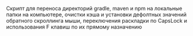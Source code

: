 Скрипт для переноса директорий gradle, maven и npm на локальные папки на компьютере, очистки кэша и установки дефолтных значений обратного скроллинга мыши, переключения раскладки по CapsLock и использования F клавиш по их прямому назначению
